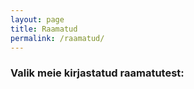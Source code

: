 ```yaml
---
layout: page
title: Raamatud
permalink: /raamatud/
---
```


<h3>Valik meie kirjastatud raamatutest:</h3>

